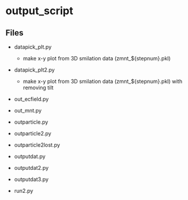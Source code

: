 # output_script

## Files 

- datapick_plt.py
     - make x-y plot from 3D smilation data (zmnt_${stepnum}.pkl)

- datapick_plt2.py
     - make x-y plot from 3D smilation data (zmnt_${stepnum}.pkl) with removing tilt

- out_ecfield.py

- out_mnt.py

- outparticle.py

- outparticle2.py

- outparticle2lost.py

- outputdat.py

- outputdat2.py

- outputdat3.py

- run2.py

